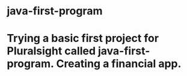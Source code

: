 # java-first-program
# Trying a basic first project for Pluralsight called java-first-program.  Creating a financial app.

